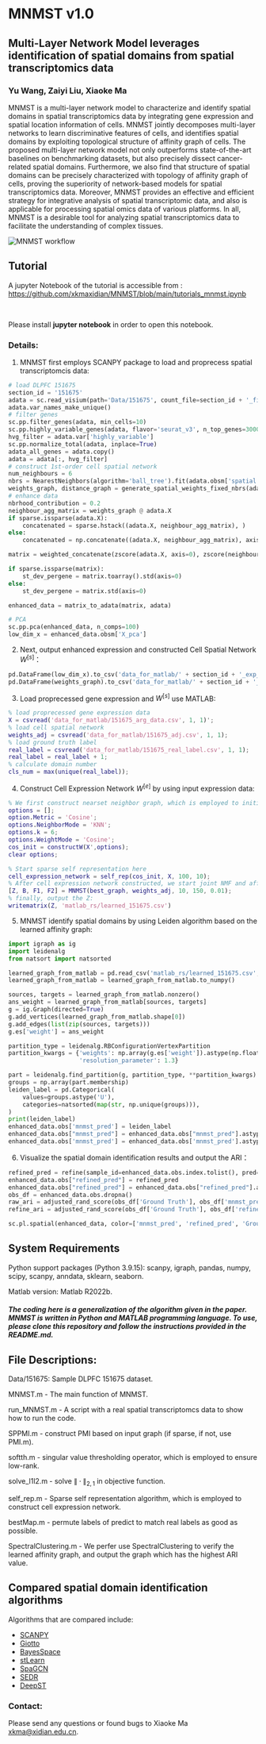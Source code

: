 # MNMST v1.0

## Multi-Layer Network Model leverages identification of spatial domains from spatial transcriptomics data

###  Yu Wang, Zaiyi Liu, Xiaoke Ma

MNMST is a multi-layer network model to characterize and identify spatial domains in spatial transcriptomics data by integrating gene expression and spatial location information of cells. MNMST jointly decomposes multi-layer networks to learn discriminative features of cells, and identifies spatial domains by exploiting topological structure of affinity graph of cells. The proposed multi-layer network model not only outperforms state-of-the-art baselines on benchmarking datasets, but also precisely dissect cancer-related spatial domains. Furthermore, we also find that structure of spatial domains can be precisely characterized with topology of affinity graph of cells, proving the superiority of network-based models for spatial transcriptomics data. Moreover, MNMST provides an effective and efficient strategy for integrative analysis of spatial transcriptomic data, and also is applicable for processing spatial omics data of various platforms. In all, MNMST is a desirable tool for analyzing spatial transcriptomics data to facilitate the understanding of complex tissues.

![MNMST workflow](docs/MNMST.png)

## Tutorial

A jupyter Notebook of the tutorial is accessible from : 
<br>
https://github.com/xkmaxidian/MNMST/blob/main/tutorials_mnmst.ipynb

<br>

Please install **jupyter notebook** in order to open this notebook.

### Details: 

1. MNMST first employs SCANPY package to load and proprecess spatial transcriptomcis data:

```python
# load DLPFC 151675
section_id = '151675'
adata = sc.read_visium(path='Data/151675', count_file=section_id + '_filtered_feature_bc_matrix.h5')
adata.var_names_make_unique()
# filter genes
sc.pp.filter_genes(adata, min_cells=10)
sc.pp.highly_variable_genes(adata, flavor='seurat_v3', n_top_genes=3000)
hvg_filter = adata.var['highly_variable']
sc.pp.normalize_total(adata, inplace=True)
adata_all_genes = adata.copy()
adata = adata[:, hvg_filter]
# construct 1st-order cell spatial network
num_neighbours = 6
nbrs = NearestNeighbors(algorithm='ball_tree').fit(adata.obsm['spatial'])
weights_graph, distance_graph = generate_spatial_weights_fixed_nbrs(adata.obsm['spatial'], num_neighbours=num_neighbours, decay_type='reciprocal', nbr_object=nbrs, verbose=False)
# enhance data
nbrhood_contribution = 0.2
neighbour_agg_matrix = weights_graph @ adata.X
if sparse.issparse(adata.X):
    concatenated = sparse.hstack((adata.X, neighbour_agg_matrix), )
else:
    concatenated = np.concatenate((adata.X, neighbour_agg_matrix), axis=1,)

matrix = weighted_concatenate(zscore(adata.X, axis=0), zscore(neighbour_agg_matrix, axis=0), nbrhood_contribution)

if sparse.issparse(matrix):
    st_dev_pergene = matrix.toarray().std(axis=0)
else:
    st_dev_pergene = matrix.std(axis=0)

enhanced_data = matrix_to_adata(matrix, adata)

# PCA
sc.pp.pca(enhanced_data, n_comps=100)
low_dim_x = enhanced_data.obsm['X_pca']
```

2. Next, output enhanced expression and constructed Cell Spatial Network $W^{[s]}$：

```python
pd.DataFrame(low_dim_x).to_csv('data_for_matlab/' + section_id + '_exp_data.csv')
pd.DataFrame(weights_graph).to_csv('data_for_matlab/' + section_id + '_adj.csv')
```

3. Load proprecessed  gene expression and $W^{[s]}$ use MATLAB:

```matlab
% load proprecessed gene expression data
X = csvread('data_for_matlab/151675_arg_data.csv', 1, 1)';
% load cell spatial network
weights_adj = csvread('data_for_matlab/151675_adj.csv', 1, 1);
% load ground truth label
real_label = csvread('data_for_matlab/151675_real_label.csv', 1, 1);
real_label = real_label + 1;
% calculate domain number
cls_num = max(unique(real_label));
```

4. Construct Cell Expression Network $W^{[e]}$ by using input expression data:

```matlab
% We first construct nearset neighbor graph, which is employed to initialize self-representation learning and trace optimization optimization.
options = [];
option.Metric = 'Cosine';
options.NeighborMode = 'KNN';
options.k = 6;
options.WeightMode = 'Cosine';
cos_init = constructW(X',options);
clear options;

% Start sparse self representation here
cell_expression_network = self_rep(cos_init, X, 100, 10);
% After cell expression network constructed, we start joint NMF and affinity graph learning, where Z is the learned affinity graph:
[Z, B, F1, F2] = MNMST(best_graph, weights_adj, 10, 150, 0.01);
% finally, output the Z:
writematrix(Z, 'matlab_rs/learned_151675.csv')
```

5. MNMST identify spatial domains by using Leiden algorithm based on the learned affinity graph:

```python
import igraph as ig
import leidenalg
from natsort import natsorted

learned_graph_from_matlab = pd.read_csv('matlab_rs/learned_151675.csv', header=None)
learned_graph_from_matlab = learned_graph_from_matlab.to_numpy()

sources, targets = learned_graph_from_matlab.nonzero()
ans_weight = learned_graph_from_matlab[sources, targets]
g = ig.Graph(directed=True)
g.add_vertices(learned_graph_from_matlab.shape[0])
g.add_edges(list(zip(sources, targets)))
g.es['weight'] = ans_weight

partition_type = leidenalg.RBConfigurationVertexPartition
partition_kwargs = {'weights': np.array(g.es['weight']).astype(np.float64), 'n_iterations': -1, 'seed': 42,
                    'resolution_parameter': 1.3}

part = leidenalg.find_partition(g, partition_type, **partition_kwargs)
groups = np.array(part.membership)
leiden_label = pd.Categorical(
    values=groups.astype('U'),
    categories=natsorted(map(str, np.unique(groups))),
)
print(leiden_label)
enhanced_data.obs['mnmst_pred'] = leiden_label
enhanced_data.obs["mnmst_pred"] = enhanced_data.obs["mnmst_pred"].astype('int')
enhanced_data.obs['mnmst_pred'] = enhanced_data.obs['mnmst_pred'].astype('category')
```

6. Visualize the spatial domain identification results and output the ARI：

```python
refined_pred = refine(sample_id=enhanced_data.obs.index.tolist(), pred=enhanced_data.obs["mnmst_pred"].tolist(), dis=weights_graph.A, shape="hexagon")
enhanced_data.obs["refined_pred"] = refined_pred
enhanced_data.obs["refined_pred"] = enhanced_data.obs["refined_pred"].astype('category')
obs_df = enhanced_data.obs.dropna()
raw_ari = adjusted_rand_score(obs_df['Ground Truth'], obs_df['mnmst_pred'])
refine_ari = adjusted_rand_score(obs_df['Ground Truth'], obs_df['refined_pred'])

sc.pl.spatial(enhanced_data, color=['mnmst_pred', 'refined_pred', 'Ground Truth'], title=['MNMST (ARI=%.2f)'% raw_ari, 'refine_MNMST (ARI=%.2f)'% refine_ari, 'Ground Truth'])
```



## System Requirements

Python support packages  (Python 3.9.15): scanpy, igraph, pandas, numpy, scipy, scanpy, anndata, sklearn, seaborn.

Matlab version: Matlab R2022b.

##### The coding here is a generalization of the algorithm given in the paper. MNMST is written in Python and MATLAB programming language. To use, please clone this repository and follow the instructions provided in the README.md.

## File Descriptions:

Data/151675: Sample DLPFC 151675 dataset.

MNMST.m - The main function of MNMST.

run_MNMST.m - A script with a real spatial transcriptomcs data to show how to run the code.

SPPMI.m - construct PMI based on input graph (if sparse, if not, use PMI.m).

softth.m - singular value thresholding operator, which is employed to ensure low-rank.

solve_l1l2.m - solve $\|\cdot\|_{2,1}$ in objective function.

self_rep.m - Sparse self representation algorithm, which is employed to construct cell expression network.

bestMap.m - permute labels of predict to match real labels as good as possible.

SpectralClustering.m - We perfer use SpectralClustering to verify the learned affinity graph, and output the graph which has the highest ARI value.

## Compared spatial domain identification algorithms

Algorithms that are compared include: 

* [SCANPY](https://github.com/scverse/scanpy-tutorials)
* [Giotto](https://github.com/drieslab/Giotto)
* [BayesSpace](https://github.com/edward130603/BayesSpace)
* [stLearn](https://github.com/BiomedicalMachineLearning/stLearn)
* [SpaGCN](https://github.com/jianhuupenn/SpaGCN)
* [SEDR](https://github.com/JinmiaoChenLab/SEDR/)
* [DeepST](https://github.com/JiangBioLab/DeepST)

### Contact:

Please send any questions or found bugs to Xiaoke Ma [xkma@xidian.edu.cn](mailto:xkma@xidian.edu.cn).
